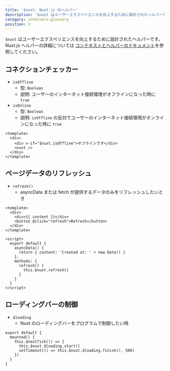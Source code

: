 ```yaml
---
title: '$nuxt: Nuxt.js のヘルパー'
description: '$nuxt はユーザーエクスペリエンスを向上するために設計されたヘルパーです。'
category: internals-glossary
position: 2
---
```


`$nuxt` はユーザーエクスペリエンスを向上するために設計されたヘルパーです。
Nuxt.js ヘルパーの詳細については [コンテキストとヘルパーのドキュメント](/docs/2.x/concepts/context-helpers#nuxt-nuxtjs-ヘルパー)を参照してください。

## コネクションチェッカー

- `isOffline`
  - 型: `Boolean`
  - 説明: ユーザーのインターネット接続環境がオフラインになった時に `true`
- `isOnline`
  - 型: `Boolean`
  - 説明: `isOffline` の反対でユーザーのインターネット接続環境がオンラインになった時に `true`

```html{}[layouts/default.vue]
<template>
  <div>
    <div v-if="$nuxt.isOffline">オフラインです</div>
    <nuxt />
  </div>
</template>
```

## ページデータのリフレッシュ

- `refresh()`
  - asyncData または fetch が提供するデータのみをリフレッシュしたいとき

```html{}[example.vue]
<template>
  <div>
    <div>{{ content }}</div>
    <button @click="refresh">Refresh</button>
  </div>
</template>

<script>
  export default {
    asyncData() {
      return { content: 'Created at: ' + new Date() }
    },
    methods: {
      refresh() {
        this.$nuxt.refresh()
      }
    }
  }
</script>
```

## ローディングバーの制御

- `$loading`
  - Nuxt のローディングバーをプログラムで制御したい時

```js{}[]
export default {
  mounted() {
    this.$nextTick(() => {
      this.$nuxt.$loading.start()
      setTimeout(() => this.$nuxt.$loading.finish(), 500)
    })
  }
}
```
